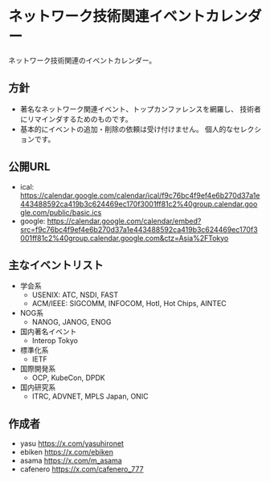 # ネットワーク技術関連イベントカレンダー

ネットワーク技術関連のイベントカレンダー。

## 方針

- 著名なネットワーク関連イベント、トップカンファレンスを網羅し、
  技術者にリマインダするためのものです。
- 基本的にイベントの追加・削除の依頼は受け付けません。
  個人的なセレクションです。

## 公開URL

- ical: <https://calendar.google.com/calendar/ical/f9c76bc4f9ef4e6b270d37a1e443488592ca419b3c624469ec170f3001ff81c2%40group.calendar.google.com/public/basic.ics>
- google: <https://calendar.google.com/calendar/embed?src=f9c76bc4f9ef4e6b270d37a1e443488592ca419b3c624469ec170f3001ff81c2%40group.calendar.google.com&ctz=Asia%2FTokyo>

## 主なイベントリスト

- 学会系
  - USENIX: ATC, NSDI, FAST
  - ACM/IEEE: SIGCOMM, INFOCOM, HotI, Hot Chips, AINTEC
- NOG系
  - NANOG, JANOG, ENOG
- 国内著名イベント
  - Interop Tokyo
- 標準化系
  - IETF
- 国際開発系
  - OCP, KubeCon, DPDK
- 国内研究系
  - ITRC, ADVNET, MPLS Japan, ONIC

## 作成者

- yasu <https://x.com/yasuhironet>
- ebiken <https://x.com/ebiken>
- asama <https://x.com/m_asama>
- cafenero <https://x.com/cafenero_777>


